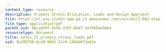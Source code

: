 ```yaml
---
content_type: resource
description: Primary Stress Allocation, Loads and Design Approach
file: https://ol-ocw-studio-app-qa.s3.amazonaws.com/courses/2-082-ship-structural-analysis-design-13-122-spring-2003/9a208758bce9904522c014bb46f3a41e_notes_21_primary_stress_loads.pdf
file_type: application/pdf
parent_uid: 66cade9f-8156-2287-0b4f-1efb004a50ea
resourcetype: Document
title: notes_21_primary_stress_loads.pdf
uid: 9a208758-bce9-9045-22c0-14bb46f3a41e
---
```

